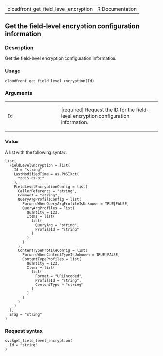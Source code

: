 <table style="width: 100%;">
<tbody>
<tr class="odd">
<td>cloudfront_get_field_level_encryption</td>
<td style="text-align: right;">R Documentation</td>
</tr>
</tbody>
</table>

## Get the field-level encryption configuration information

### Description

Get the field-level encryption configuration information.

### Usage

    cloudfront_get_field_level_encryption(Id)

### Arguments

<table>
<colgroup>
<col style="width: 35%" />
<col style="width: 65%" />
</colgroup>
<tbody>
<tr class="odd">
<td><code id="cloudfront_get_field_level_encryption_:_Id">Id</code></td>
<td><p>[required] Request the ID for the field-level encryption
configuration information.</p></td>
</tr>
</tbody>
</table>

### Value

A list with the following syntax:

    list(
      FieldLevelEncryption = list(
        Id = "string",
        LastModifiedTime = as.POSIXct(
          "2015-01-01"
        ),
        FieldLevelEncryptionConfig = list(
          CallerReference = "string",
          Comment = "string",
          QueryArgProfileConfig = list(
            ForwardWhenQueryArgProfileIsUnknown = TRUE|FALSE,
            QueryArgProfiles = list(
              Quantity = 123,
              Items = list(
                list(
                  QueryArg = "string",
                  ProfileId = "string"
                )
              )
            )
          ),
          ContentTypeProfileConfig = list(
            ForwardWhenContentTypeIsUnknown = TRUE|FALSE,
            ContentTypeProfiles = list(
              Quantity = 123,
              Items = list(
                list(
                  Format = "URLEncoded",
                  ProfileId = "string",
                  ContentType = "string"
                )
              )
            )
          )
        )
      ),
      ETag = "string"
    )

### Request syntax

    svc$get_field_level_encryption(
      Id = "string"
    )
